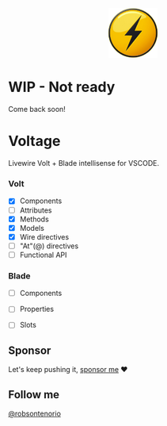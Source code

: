 <div align="center">
    <img src="icon.jpg" width="100px">
    <br>
</div>

# WIP - Not ready 

Come back soon!

# Voltage

Livewire Volt + Blade intellisense for VSCODE.

### Volt

- [x] Components
- [ ] Attributes
- [x] Methods
- [x] Models
- [x] Wire directives
- [ ] "At"(@) directives
- [ ] Functional API

### Blade
- [ ] Components
- [ ] Properties
- [ ] Slots


## Sponsor

Let's keep pushing it, [sponsor me](https://github.com/sponsors/robsontenorio) ❤️


## Follow me

[@robsontenorio](https://twitter.com/robsontenorio)

